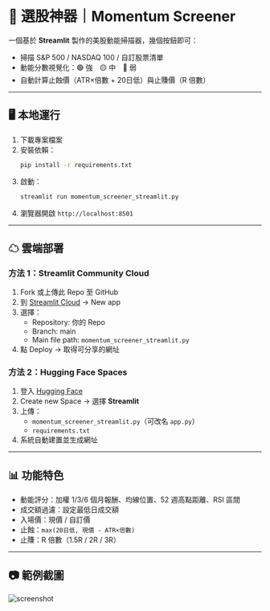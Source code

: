 # 🚀 選股神器｜Momentum Screener

一個基於 **Streamlit** 製作的美股動能掃描器，幾個按鈕即可：
- 掃描 S&P 500 / NASDAQ 100 / 自訂股票清單
- 動能分數視覺化：🟢 強　🟡 中　🔴 弱
- 自動計算止蝕價（ATR×倍數 + 20日低）與止賺價（R 倍數）

---

## 🖥 本地運行
1. 下載專案檔案
2. 安裝依賴：
   ```bash
   pip install -r requirements.txt
   ```
3. 啟動：
   ```bash
   streamlit run momentum_screener_streamlit.py
   ```
4. 瀏覽器開啟 `http://localhost:8501`

---

## ☁ 雲端部署

### 方法 1：Streamlit Community Cloud
1. Fork 或上傳此 Repo 至 GitHub
2. 到 [Streamlit Cloud](https://share.streamlit.io) → New app
3. 選擇：
   - Repository: 你的 Repo
   - Branch: main
   - Main file path: `momentum_screener_streamlit.py`
4. 點 Deploy → 取得可分享的網址

### 方法 2：Hugging Face Spaces
1. 登入 [Hugging Face](https://huggingface.co)
2. Create new Space → 選擇 **Streamlit**
3. 上傳：
   - `momentum_screener_streamlit.py`（可改名 `app.py`）
   - `requirements.txt`
4. 系統自動建置並生成網址

---

## 📊 功能特色
- 動能評分：加權 1/3/6 個月報酬、均線位置、52 週高點距離、RSI 區間
- 成交額過濾：設定最低日成交額
- 入場價：現價 / 自訂價
- 止蝕：`max(20日低, 現價 - ATR×倍數)`
- 止賺：R 倍數（1.5R / 2R / 3R）

---

## 📷 範例截圖
![screenshot](screenshot.png)
